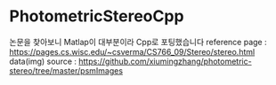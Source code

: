 # PhotometricStereoCpp
논문을 찾아보니 Matlap이 대부분이라 Cpp로 포팅했습니다
reference page : https://pages.cs.wisc.edu/~csverma/CS766_09/Stereo/stereo.html
data(img) source : https://github.com/xiumingzhang/photometric-stereo/tree/master/psmImages
